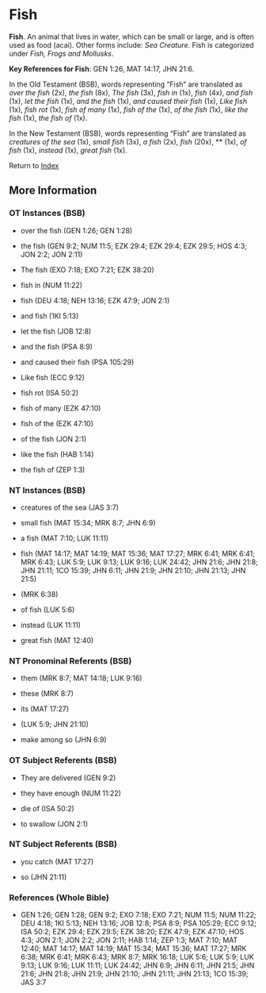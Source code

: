 # Fish
**Fish**. 
An animal that lives in water, which can be small or large, and is often used as food (acai). 
Other forms include: 
*Sea Creature*. 
Fish is categorized under _Fish, Frogs and Mollusks_. 


**Key References for Fish**: 
GEN 1:26, MAT 14:17, JHN 21:6. 


In the Old Testament (BSB), words representing “Fish” are translated as 
*over the fish* (2x), *the fish* (8x), *The fish* (3x), *fish in* (1x), *fish* (4x), *and fish* (1x), *let the fish* (1x), *and the fish* (1x), *and caused their fish* (1x), *Like fish* (1x), *fish rot* (1x), *fish of many* (1x), *fish of the* (1x), *of the fish* (1x), *like the fish* (1x), *the fish of* (1x). 


In the New Testament (BSB), words representing “Fish” are translated as 
*creatures of the sea* (1x), *small fish* (3x), *a fish* (2x), *fish* (20x), ** (1x), *of fish* (1x), *instead* (1x), *great fish* (1x). 


Return to [Index](00-Index.md)

## More Information

### OT Instances (BSB)

* over the fish (GEN 1:26; GEN 1:28)

* the fish (GEN 9:2; NUM 11:5; EZK 29:4; EZK 29:4; EZK 29:5; HOS 4:3; JON 2:2; JON 2:11)

* The fish (EXO 7:18; EXO 7:21; EZK 38:20)

* fish in (NUM 11:22)

* fish (DEU 4:18; NEH 13:16; EZK 47:9; JON 2:1)

* and fish (1KI 5:13)

* let the fish (JOB 12:8)

* and the fish (PSA 8:9)

* and caused their fish (PSA 105:29)

* Like fish (ECC 9:12)

* fish rot (ISA 50:2)

* fish of many (EZK 47:10)

* fish of the (EZK 47:10)

* of the fish (JON 2:1)

* like the fish (HAB 1:14)

* the fish of (ZEP 1:3)



### NT Instances (BSB)

* creatures of the sea (JAS 3:7)

* small fish (MAT 15:34; MRK 8:7; JHN 6:9)

* a fish (MAT 7:10; LUK 11:11)

* fish (MAT 14:17; MAT 14:19; MAT 15:36; MAT 17:27; MRK 6:41; MRK 6:41; MRK 6:43; LUK 5:9; LUK 9:13; LUK 9:16; LUK 24:42; JHN 21:6; JHN 21:8; JHN 21:11; 1CO 15:39; JHN 6:11; JHN 21:9; JHN 21:10; JHN 21:13; JHN 21:5)

*  (MRK 6:38)

* of fish (LUK 5:6)

* instead (LUK 11:11)

* great fish (MAT 12:40)



### NT Pronominal Referents (BSB)

* them (MRK 8:7; MAT 14:18; LUK 9:16)

* these (MRK 8:7)

* its (MAT 17:27)

*  (LUK 5:9; JHN 21:10)

* make among so (JHN 6:9)



### OT Subject Referents (BSB)

* They are delivered (GEN 9:2)

* they have enough (NUM 11:22)

* die of (ISA 50:2)

* to swallow (JON 2:1)



### NT Subject Referents (BSB)

* you catch (MAT 17:27)

* so (JHN 21:11)



### References (Whole Bible)

* GEN 1:26; GEN 1:28; GEN 9:2; EXO 7:18; EXO 7:21; NUM 11:5; NUM 11:22; DEU 4:18; 1KI 5:13; NEH 13:16; JOB 12:8; PSA 8:9; PSA 105:29; ECC 9:12; ISA 50:2; EZK 29:4; EZK 29:5; EZK 38:20; EZK 47:9; EZK 47:10; HOS 4:3; JON 2:1; JON 2:2; JON 2:11; HAB 1:14; ZEP 1:3; MAT 7:10; MAT 12:40; MAT 14:17; MAT 14:19; MAT 15:34; MAT 15:36; MAT 17:27; MRK 6:38; MRK 6:41; MRK 6:43; MRK 8:7; MRK 16:18; LUK 5:6; LUK 5:9; LUK 9:13; LUK 9:16; LUK 11:11; LUK 24:42; JHN 6:9; JHN 6:11; JHN 21:5; JHN 21:6; JHN 21:8; JHN 21:9; JHN 21:10; JHN 21:11; JHN 21:13; 1CO 15:39; JAS 3:7



